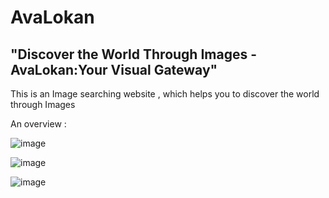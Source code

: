 # AvaLokan
## "Discover the World Through Images - AvaLokan:Your Visual Gateway"

This is an Image searching website , which helps you to discover the world through Images

An overview : 

![image](https://github.com/Shubh-Krishna/AvaLokan/assets/135266175/e4b16551-1aac-4233-9089-69822c520e2c)


![image](https://github.com/Shubh-Krishna/AvaLokan/assets/135266175/bda917c3-00e8-419e-a5c1-90dc4bfdc8a7)


![image](https://github.com/Shubh-Krishna/AvaLokan/assets/135266175/55c0b2b7-ebd9-4157-8caf-3f4292df19f1)

